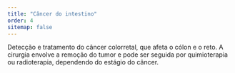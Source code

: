 ```yaml
---
title: "Câncer do intestino"
order: 4
sitemap: false
---
```


Detecção e tratamento do câncer colorretal, que afeta o cólon e o reto. A cirurgia envolve a remoção do tumor e pode ser seguida por quimioterapia ou radioterapia, dependendo do estágio do câncer.
